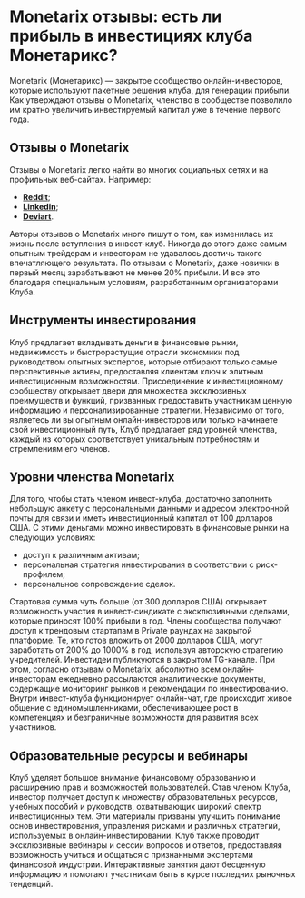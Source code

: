 <h1>Monetarix отзывы: есть ли прибыль в инвестициях клуба Монетарикс?</h1>

Monetarix (Монетарикс) — закрытое сообщество онлайн-инвесторов, которые используют пакетные решения клуба, для генерации прибыли. Как утверждают отзывы о Monetarix, членство в сообществе позволило им кратно увеличить инвестируемый капитал уже в течение первого года. 

<h2>Отзывы о Monetarix</h2>

Отзывы о Monetarix легко найти во многих социальных сетях и на профильных веб-сайтах. Например:
- **[Reddit](https://www.reddit.com/user/Dry_Ostrich6375/comments/1c1jook/monetarix_%D0%BE%D1%82%D0%B7%D1%8B%D0%B2%D1%8B_%D1%88%D0%B0%D0%B3_%D0%B2%D0%BF%D0%B5%D1%80%D0%B5%D0%B4_%D0%B2_%D0%BF%D1%80%D0%B8%D0%B1%D1%8B%D0%BB%D1%8C%D0%BD%D0%BE%D0%BC/)**;
- **[Linkedin](https://www.linkedin.com/showcase/monetarix-investment/)**;
- **[Deviart](https://www.deviantart.com/monetarix/about)**.
  
Авторы отзывов о Monetarix много пишут о том, как изменилась их жизнь после вступления в инвест-клуб. Никогда до этого даже самым опытным трейдерам и инвесторам не удавалось достичь такого впечатляющего результата. По отзывам о Monetarix, даже новички в первый месяц зарабатывают не менее 20% прибыли. И все это благодаря специальным условиям, разработанным организаторами Клуба.

<h2>Инструменты инвестирования</h2>

Клуб предлагает вкладывать деньги в финансовые рынки, недвижимость и быстрорастущие отрасли экономики под руководством опытных экспертов, которые отбирают только самые перспективные активы, предоставляя клиентам ключ к элитным инвестиционным возможностям.
Присоединение к инвестиционному сообществу открывает двери для множества эксклюзивных преимуществ и функций, призванных предоставить участникам ценную информацию и персонализированные стратегии. Независимо от того, являетесь ли вы опытным онлайн-инвесторов или только начинаете свой инвестиционный путь, Клуб предлагает ряд уровней членства, каждый из которых соответствует уникальным потребностям и стремлениям его членов. 

<h2>Уровни членства Monetarix</h2>

Для того, чтобы стать членом инвест-клуба, достаточно заполнить небольшую анкету с персональными данными и адресом электронной почты для связи и иметь инвестиционный капитал от 100 долларов США. С этими деньгами можно инвестировать в финансовые рынки на следующих условиях:
- доступ к различным активам;
- персональная стратегия инвестирования в соответствии с риск-профилем;
- персональное сопровождение сделок.
  
Стартовая сумма чуть больше (от 300 долларов США) открывает возможность участия в инвест-синдикате с эксклюзивными сделками, которые приносят 100% прибыли в год. Члены сообщества получают доступ к трендовым стартапам в Private раундах на закрытой платформе.
Те, кто готов вложить от 2000 долларов США, могут заработать от 200% до 1000% в год, используя авторскую стратегию учредителей. Инвестидеи публикуются в закрытом TG-канале. 
При этом, согласно отзывам о Monetarix, абсолютно всем онлайн-инвесторам ежедневно рассылаются аналитические документы, содержащие мониторинг рынков и рекомендации по инвестированию.
Внутри инвест-клуба функционирует онлайн-чат, где происходит живое общение с единомышленниками, обеспечивающее рост в компетенциях и безграничные возможности для развития всех участников.

<h2>Образовательные ресурсы и вебинары</h2>

Клуб уделяет большое внимание финансовому образованию и расширению прав и возможностей пользователей. Став членом Клуба, инвестор получает доступ к множеству образовательных ресурсов, учебных пособий и руководств, охватывающих широкий спектр инвестиционных тем. Эти материалы призваны улучшить понимание основ инвестирования, управления рисками и различных стратегий, используемых в онлайн-инвестировании.
Клуб также проводит эксклюзивные вебинары и сессии вопросов и ответов, предоставляя возможность учиться и общаться с признанными экспертами финансовой индустрии. Интерактивные занятия дают бесценную информацию и помогают участникам быть в курсе последних рыночных тенденций.
